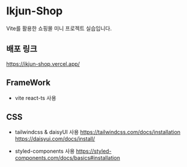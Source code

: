 # Ikjun-Shop

Vite를 활용한 쇼핑몰 미니 프로젝트 실습입니다.

## 배포 링크
https://ikjun-shop.vercel.app/

## FrameWork

- vite react-ts 사용

## CSS

- tailwindcss & daisyUI 사용
  https://tailwindcss.com/docs/installation
  https://daisyui.com/docs/install/

- styled-components 사용
  https://styled-components.com/docs/basics#installation
